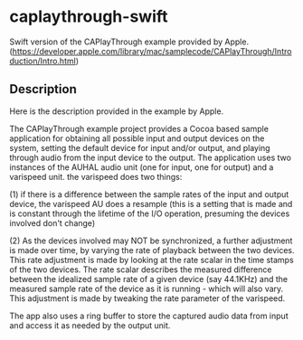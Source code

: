 # caplaythrough-swift

Swift version of the CAPlayThrough example provided by Apple. (https://developer.apple.com/library/mac/samplecode/CAPlayThrough/Introduction/Intro.html)

## Description

Here is the description provided in the example by Apple.

The CAPlayThrough example project provides a Cocoa based sample application for obtaining all possible input and output devices on the system, setting the default device for input and/or output, and playing through audio from the input device to the output. The application uses two instances of the AUHAL audio unit (one for input, one for output) and a varispeed unit. the varispeed does two things:

(1) if there is a difference between the sample rates of the input and output device, the varispeed AU does a resample (this is a setting that is made and is constant through the lifetime of the I/O operation, presuming the devices involved don't change) 

(2) As the devices involved may NOT be synchronized, a further adjustment is made over time, by varying the rate of playback between the two devices. This rate adjustment is made by looking at the rate scalar in the time stamps of the two devices. The rate scalar describes the measured difference between the idealized sample rate of a given device (say 44.1KHz) and the measured sample rate of the device as it is running - which will also vary. This adjustment is made by tweaking the rate parameter of the varispeed.

The app also uses a ring buffer to store the captured audio data from input and access it as needed by the output unit.
